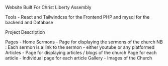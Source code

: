 Website Built For Christ Liberty Assembly

Tools - React and Tailwindcss for the Frontend
        PHP and mysql for the backend and Database

Project Description 

Pages - Home
        Sermons - Page for displaying the sermons of the church 
                NB : Each sermon is a link to the sermon - either youtube or any platformed
        Articles - Page for displaying articles / blogs of the church
            Page for each article - Individual page for each article
        Gallery - Images of the Church

